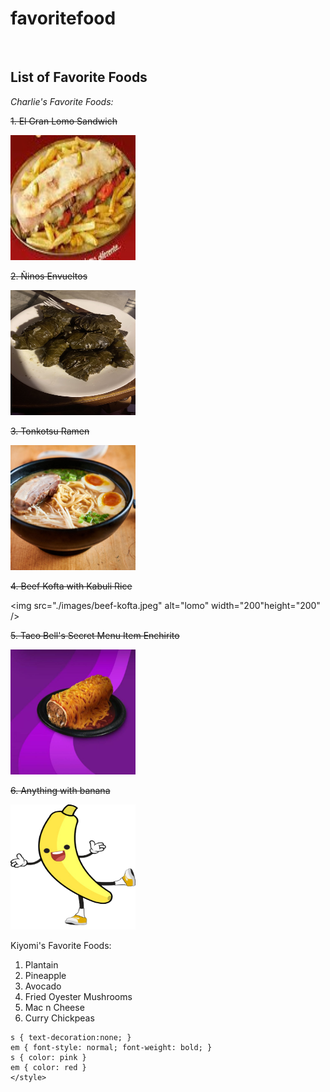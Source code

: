# favoritefood
<br />
<h2>List of Favorite Foods</h2>

<em>Charlie's Favorite Foods:</em>
<br />

<s>1. El Gran Lomo Sandwich</s>

<img src="./images/el-gran-lomo.jpeg" alt="lomo" width="200" height="200" />

<s>2. Ñinos Envueltos</s>

<img src="./images/ninos-envueltos.jpeg" alt="lomo" width="200" height="200" />

<s>3. Tonkotsu Ramen</s>

<img src="./images/tonkotsu-ramen.jpeg" alt="lomo" width="200" height="200" />

<s>4. Beef Kofta with Kabuli Rice</s>

<img src="./images/beef-kofta.jpeg" alt="lomo" width="200"height="200" />

<s>5. Taco Bell's Secret Menu Item Enchirito</s>

<img src="./images/enchirito.jpeg" alt="lomo" width="200" height="200" />

<s>6. Anything with banana</s>

<img src="./images/bananaman.png" alt="lomo" width="200" height="200" />


Kiyomi's Favorite Foods: 
<br />

1. Plantain 
2. Pineapple
3. Avocado
4. Fried Oyester Mushrooms
5. Mac n Cheese
6. Curry Chickpeas

```<style type='text/css'>
s { text-decoration:none; } 
em { font-style: normal; font-weight: bold; }
s { color: pink }
em { color: red }
</style>